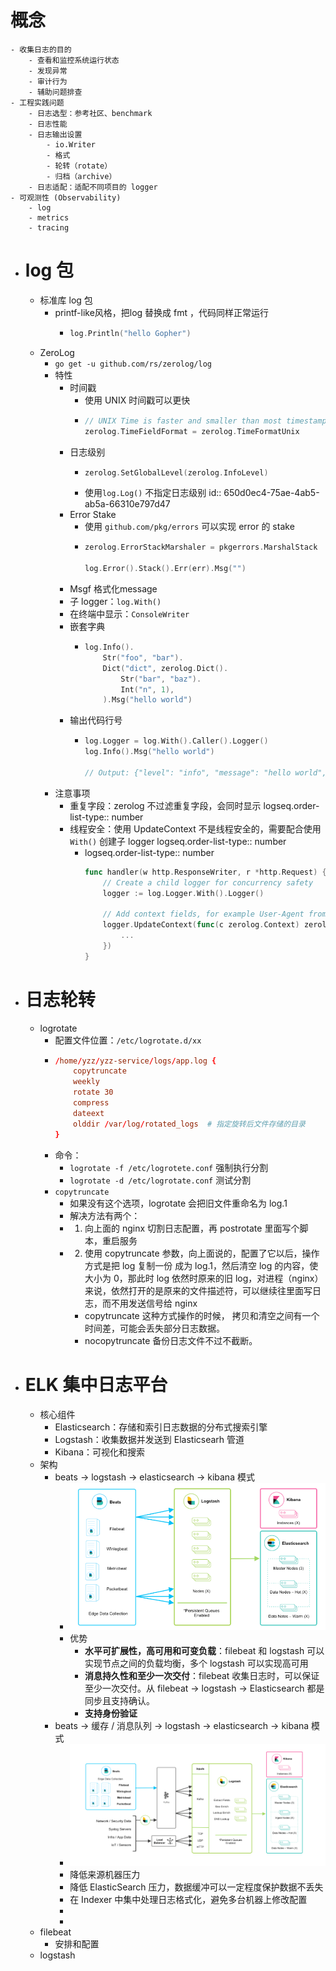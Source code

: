 # 概念
	- 收集日志的目的
		- 查看和监控系统运行状态
		- 发现异常
		- 审计行为
		- 辅助问题排查
	- 工程实践问题
		- 日志选型：参考社区、benchmark
		- 日志性能
		- 日志输出设置
			- io.Writer
			- 格式
			- 轮转（rotate）
			- 归档（archive）
		- 日志适配：适配不同项目的 logger
	- 可观测性 (Observability)
		- log
		- metrics
		- tracing
- # log 包
	- 标准库 log 包
		- printf-like风格，把log 替换成 fmt ，代码同样正常运行
			- ```go
			  log.Println("hello Gopher")
			  ```
	- ZeroLog
		- `go get -u github.com/rs/zerolog/log`
		- 特性
			- 时间戳
				- 使用 UNIX 时间戳可以更快
				- ```go
				  // UNIX Time is faster and smaller than most timestamps
				  zerolog.TimeFieldFormat = zerolog.TimeFormatUnix
				  ```
			- 日志级别
				- ```go
				  zerolog.SetGlobalLevel(zerolog.InfoLevel)
				  ```
				- 使用`log.Log()` 不指定日志级别
				  id:: 650d0ec4-75ae-4ab5-ab5a-66310e797d47
			- Error Stake
				- 使用 `github.com/pkg/errors` 可以实现 error 的 stake
				- ```go
				  zerolog.ErrorStackMarshaler = pkgerrors.MarshalStack
				  
				  log.Error().Stack().Err(err).Msg("")
				  ```
			- Msgf 格式化message
			- 子 logger：`log.With()`
			- 在终端中显示：`ConsoleWriter`
			- 嵌套字典
				- ```go
				  log.Info().
				      Str("foo", "bar").
				      Dict("dict", zerolog.Dict().
				          Str("bar", "baz").
				          Int("n", 1),
				      ).Msg("hello world")
				  ```
			- 输出代码行号
				- ```go
				  log.Logger = log.With().Caller().Logger()
				  log.Info().Msg("hello world")
				  
				  // Output: {"level": "info", "message": "hello world", "caller": "/go/src/your_project/some_file:21"}
				  ```
		- 注意事项
			- 重复字段：zerolog 不过滤重复字段，会同时显示
			  logseq.order-list-type:: number
			- 线程安全：使用 UpdateContext 不是线程安全的，需要配合使用 `With()` 创建子 logger
			  logseq.order-list-type:: number
				- logseq.order-list-type:: number
				  ```go
				  func handler(w http.ResponseWriter, r *http.Request) {
				      // Create a child logger for concurrency safety
				      logger := log.Logger.With().Logger()
				  
				      // Add context fields, for example User-Agent from HTTP headers
				      logger.UpdateContext(func(c zerolog.Context) zerolog.Context {
				          ...
				      })
				  }
				  ```
- # 日志轮转
	- logrotate
		- 配置文件位置：`/etc/logrotate.d/xx`
		- ```conf
		  /home/yzz/yzz-service/logs/app.log {
		      copytruncate 
		      weekly
		      rotate 30
		      compress
		      dateext
		      olddir /var/log/rotated_logs  # 指定旋转后文件存储的目录
		  }
		  ```
		- 命令：
			- `logrotate -f /etc/logrotete.conf` 强制执行分割
			- `logrotate -d /etc/logrotate.conf` 测试分割
		- `copytruncate`
			- 如果没有这个选项，logrotate 会把旧文件重命名为 log.1
			- 解决方法有两个：
			- 1. 向上面的 nginx 切割日志配置，再 postrotate 里面写个脚本，重启服务
			- 2. 使用 copytruncate 参数，向上面说的，配置了它以后，操作方式是把 log 复制一份 成为 log.1，然后清空 log 的内容，使大小为 0，那此时 log 依然时原来的旧 log，对进程（nginx）来说，依然打开的是原来的文件描述符，可以继续往里面写日志，而不用发送信号给 nginx
				- copytruncate 这种方式操作的时候， 拷贝和清空之间有一个时间差，可能会丢失部分日志数据。
				- nocopytruncate 备份日志文件不过不截断。
- # ELK 集中日志平台
	- 核心组件
		- Elasticsearch：存储和索引日志数据的分布式搜索引擎
		- Logstash：收集数据并发送到 Elasticsearh 管道
		- Kibana：可视化和搜索
	- 架构
		- beats -> logstash -> elasticsearch -> kibana 模式
			- ![image.png](../assets/image_1695293541830_0.png)
			- 优势
				- **水平可扩展性，高可用和可变负载**：filebeat 和 logstash 可以实现节点之间的负载均衡，多个 logstash 可以实现高可用
				- **消息持久性和至少一次交付**：filebeat 收集日志时，可以保证至少一次交付。从 filebeat -> logstash -> Elasticsearch 都是同步且支持确认。
				- **支持身份验证**
		- beats -> 缓存 / 消息队列 -> logstash -> elasticsearch -> kibana 模式
			- ![image.png](../assets/image_1695293582008_0.png)
			- 降低来源机器压力
			- 降低 ElasticSearch 压力，数据缓冲可以一定程度保护数据不丢失
			- 在 Indexer 中集中处理日志格式化，避免多台机器上修改配置
			-
			-
	- filebeat
		- 安排和配置
	- logstash